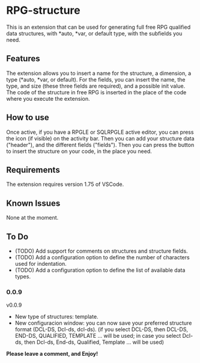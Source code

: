 # RPG-structure

This is an extension that can be used for generating full free RPG qualified data structures, with *auto, *var, or default type, with the subfields you need.

## Features

The extension allows you to insert a name for the structure, a dimension, a type (*auto, *var, or default). For the fields, you can insert the name, the type, and size (these three fields are required), and a possible init value.
The code of the structure in free RPG is inserted in the place of the code where you execute the extension.

## How to use

Once active, if you have a RPGLE or SQLRPGLE active editor, you can press the icon (if visible) on the activity bar.
Then you can add your structure data ("header"), and the different fields ("fields"). Then you can press the button to insert the structure on your code, in the place you need.

## Requirements

The extension requires version 1.75 of VSCode.

## Known Issues

None at the moment.

## To Do

- (TODO) Add support for comments on structures and structure fields.
- (TODO) Add a configuration option to define the number of characters used for indentation.
- (TODO) Add a configuration option to define the list of available data types.

### 0.0.9
v0.0.9
- New type of structures: template.
- New configuracion window: you can now save your preferred structure format (DCL-DS, Dcl-ds, dcl-ds).
  (if you select DCL-DS, then DCL-DS, END-DS, QUALIFIED, TEMPLATE ... will be used; in case you select Dcl-ds, then Dcl-ds, End-ds, Qualified, Template ... will be used)

**Please leave a comment, and Enjoy!**
